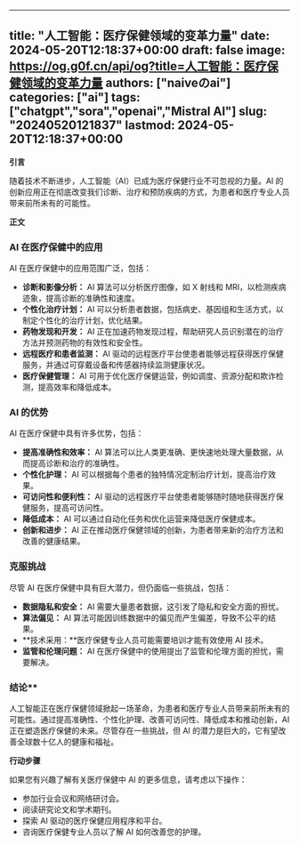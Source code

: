 
---
title: "人工智能：医疗保健领域的变革力量"
date: 2024-05-20T12:18:37+00:00
draft: false
image: https://og.g0f.cn/api/og?title=人工智能：医疗保健领域的变革力量
authors: ["naiveのai"]
categories: ["ai"]
tags: ["chatgpt","sora","openai","Mistral AI"]
slug: "20240520121837"
lastmod: 2024-05-20T12:18:37+00:00
---
**引言**

随着技术不断进步，人工智能（AI）已成为医疗保健行业不可忽视的力量。AI 的创新应用正在彻底改变我们诊断、治疗和预防疾病的方式，为患者和医疗专业人员带来前所未有的可能性。

**正文**

### AI 在医疗保健中的应用

AI 在医疗保健中的应用范围广泛，包括：

- **诊断和影像分析：** AI 算法可以分析医疗图像，如 X 射线和 MRI，以检测疾病迹象，提高诊断的准确性和速度。
- **个性化治疗计划：** AI 可以分析患者数据，包括病史、基因组和生活方式，以制定个性化的治疗计划，优化结果。
- **药物发现和开发：** AI 正在加速药物发现过程，帮助研究人员识别潜在的治疗方法并预测药物的有效性和安全性。
- **远程医疗和患者监测：** AI 驱动的远程医疗平台使患者能够远程获得医疗保健服务，并通过可穿戴设备和传感器持续监测健康状况。
- **医疗保健管理：** AI 可用于优化医疗保健运营，例如调度、资源分配和欺诈检测，提高效率和降低成本。

### AI 的优势

AI 在医疗保健中具有许多优势，包括：

- **提高准确性和效率：** AI 算法可以比人类更准确、更快速地处理大量数据，从而提高诊断和治疗的准确性。
- **个性化护理：** AI 可以根据每个患者的独特情况定制治疗计划，提高治疗效果。
- **可访问性和便利性：** AI 驱动的远程医疗平台使患者能够随时随地获得医疗保健服务，提高可访问性。
- **降低成本：** AI 可以通过自动化任务和优化运营来降低医疗保健成本。
- **创新和进步：** AI 正在推动医疗保健领域的创新，为患者带来新的治疗方法和改善的健康结果。

### 克服挑战

尽管 AI 在医疗保健中具有巨大潜力，但仍面临一些挑战，包括：

- **数据隐私和安全：** AI 需要大量患者数据，这引发了隐私和安全方面的担忧。
- **算法偏见：** AI 算法可能因训练数据中的偏见而产生偏差，导致不公平的结果。
- **技术采用：**医疗保健专业人员可能需要培训才能有效使用 AI 技术。
- **监管和伦理问题：** AI 在医疗保健中的使用提出了监管和伦理方面的担忧，需要解决。

### 结论**

人工智能正在医疗保健领域掀起一场革命，为患者和医疗专业人员带来前所未有的可能性。通过提高准确性、个性化护理、改善可访问性、降低成本和推动创新，AI 正在塑造医疗保健的未来。尽管存在一些挑战，但 AI 的潜力是巨大的，它有望改善全球数十亿人的健康和福祉。

**行动步骤**

如果您有兴趣了解有关医疗保健中 AI 的更多信息，请考虑以下操作：

- 参加行业会议和网络研讨会。
- 阅读研究论文和学术期刊。
- 探索 AI 驱动的医疗保健应用程序和平台。
- 咨询医疗保健专业人员以了解 AI 如何改善您的护理。